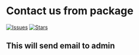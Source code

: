 # Contact us from package

[![Issues](https://img.shields.io/github/issues/AramGr/contact-pkg.svg?style=flat-square)](https://github.com/AramGr/contact-pkg/issues)
[![Stars](https://img.shields.io/github/stars/AramGr/contact-pkg.svg?style=flat-square)](https://github.com/AramGr/contact-pkg/stargazers)


## This will send email to admin